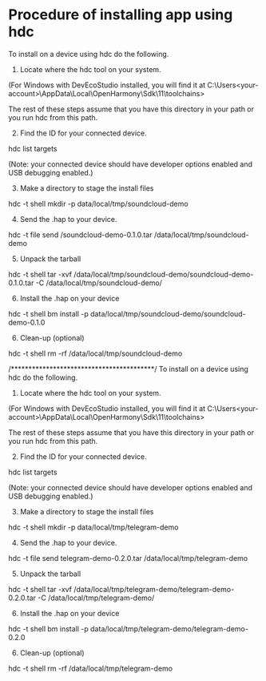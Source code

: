 # Procedure of installing app using hdc

To install on a device using hdc do the following.

1. Locate where the hdc tool on your system.

(For Windows with DevEcoStudio installed, you will find it at C:\Users\<your-account>\AppData\Local\OpenHarmony\Sdk\11\toolchains>

The rest of these steps assume that you have this directory in your path or you run hdc from this path.

2. Find the ID for your connected device.

hdc list targets

(Note: your connected device should have developer options enabled and USB debugging enabled.)

3. Make a directory to stage the install files

hdc -t <your device id> shell mkdir -p data/local/tmp/soundcloud-demo

4. Send the .hap to your device.

hdc -t <your device id> file send <path-to>/soundcloud-demo-0.1.0.tar /data/local/tmp/soundcloud-demo

5. Unpack the tarball

hdc -t <your device id> shell tar -xvf /data/local/tmp/soundcloud-demo/soundcloud-demo-0.1.0.tar -C /data/local/tmp/soundcloud-demo/

6. Install the .hap on your device

hdc -t <your device id> shell bm install -p data/local/tmp/soundcloud-demo/soundcloud-demo-0.1.0

6. Clean-up (optional)

hdc -t <your device id> shell rm -rf /data/local/tmp/soundcloud-demo


/*****************************************/
To install on a device using hdc do the following.

1. Locate where the hdc tool on your system.

(For Windows with DevEcoStudio installed, you will find it at C:\Users\<your-account>\AppData\Local\OpenHarmony\Sdk\11\toolchains>

The rest of these steps assume that you have this directory in your path or you run hdc from this path.

2. Find the ID for your connected device.

hdc list targets

(Note: your connected device should have developer options enabled and USB debugging enabled.)

3. Make a directory to stage the install files

hdc -t <your device id> shell mkdir -p data/local/tmp/telegram-demo

4. Send the .hap to your device.

hdc -t <your device id> file send <path-to>telegram-demo-0.2.0.tar /data/local/tmp/telegram-demo

5. Unpack the tarball

hdc -t <your device id> shell tar -xvf /data/local/tmp/telegram-demo/telegram-demo-0.2.0.tar -C /data/local/tmp/telegram-demo/

6. Install the .hap on your device

hdc -t <your device id> shell bm install -p data/local/tmp/telegram-demo/telegram-demo-0.2.0

6. Clean-up (optional)

hdc -t <your device id> shell rm -rf /data/local/tmp/telegram-demo

